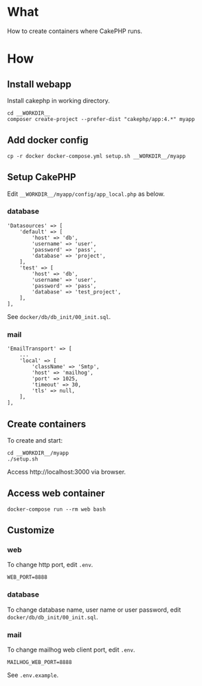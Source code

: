 # What

How to create containers where CakePHP runs.
# How

## Install webapp

Install cakephp in working directory.
```
cd __WORKDIR__
composer create-project --prefer-dist "cakephp/app:4.*" myapp
```

## Add docker config
```
cp -r docker docker-compose.yml setup.sh __WORKDIR__/myapp
```
## Setup CakePHP
Edit `__WORKDIR__/myapp/config/app_local.php` as below.

### database
```
'Datasources' => [
    'default' => [
        'host' => 'db',
        'username' => 'user',
        'password' => 'pass',
        'database' => 'project',
    ],
    'test' => [
        'host' => 'db',
        'username' => 'user',
        'password' => 'pass',
        'database' => 'test_project',
    ],
],
```
See `docker/db/db_init/00_init.sql`.

### mail

```
'EmailTransport' => [
    ...
    'local' => [
        'className' => 'Smtp',
        'host' => 'mailhog',
        'port' => 1025,
        'timeout' => 30,
        'tls' => null,
    ],
],
```


## Create containers
To create and start:
```
cd __WORKDIR__/myapp
./setup.sh
```
Access http://localhost:3000 via browser.

## Access web container
```
docker-compose run --rm web bash
```

## Customize

### web 
To change http port, edit `.env`.
```
WEB_PORT=8888
```

### database
To change database name, user name or user password, edit `docker/db/db_init/00_init.sql`.

### mail
To change mailhog web client port, edit `.env`.
```
MAILHOG_WEB_PORT=8888
```

See `.env.example`.
